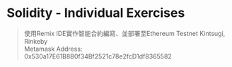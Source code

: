 # Solidity - Individual Exercises

> 使用Remix IDE實作智能合約編寫、並部署至Ethereum Testnet Kintsugi, Rinkeby<br>
> Metamask Address:  0x530a17E61B8B0f34Bf2521c78e2fcD1df8365582
